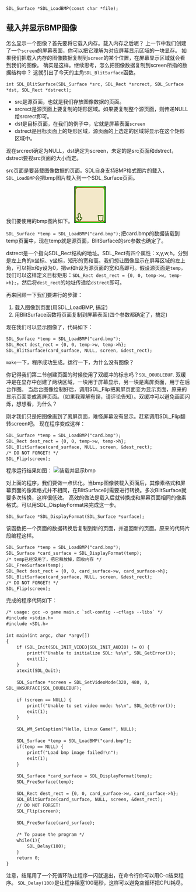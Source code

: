
    SDL_Surface *SDL_LoadBMP(const char *file);


## 载入并显示BMP图像 ##

怎么显示一个图像？首先要将它载入内存。载入内存之后呢？
上一节中我们创建了一个`screen`的屏幕表面，你可以把它理解为对应屏幕显示区域的一块显存。
如果我们把载入内存的图像数据复制到`screen`的某个位置，在屏幕显示区域就会看到我们的图像。
确实是这样。继续思考，怎么把图像数据复制到screen所指的数据结构中？
这就引出了今天的主角`SDL_BlitSurface`函数。

    int SDL_BlitSurface(SDL_Surface *src, SDL_Rect *srcrect, SDL_Surface *dst, SDL_Rect *dstrect);

- src是源页面，也就是我们存放图像数据的页面。
- srcrect是源页面上要复制的矩形区域。如果要复制整个源页面，则传递NULL给srcrect即可。
- dst是目标页面，在我们的例子中，它就是屏幕表面`screen`
- dstrect是目标页面上的矩形区域，源页面的上选定的区域将显示在这个矩形区域中。

现在srcrect确定为NULL，dst确定为screen，未定的是src页面和dstrect，dstrect要视src页面的大小而定。

src页面是要装载图像数据的页面。SDL自身支持BMP格式图片的载入，`SDL_LoadBMP`会把bmp图片载入到一个SDL_Surface页面。

我们要使用的bmp图片如下。
![card.bmp](chap03/card.bmp)

`SDL_Surface *temp = SDL_LoadBMP("card.bmp");`把card.bmp的数据装载到temp页面中，现在temp就是源页面，BlitSurface的src参数也确定了。

dstrect是一个指向SDL_Rect结构的地址。SDL_Rect有四个属性：x,y,w,h，分别是左上角的x坐标、y坐标，矩形的宽和高。我们想让图像显示在屏幕区域的左上角，可以把x和y设为0，把w和h设为源页面的宽和高即可。假设源页面是`temp`，我们可以这样定义目标矩形：`SDL_Rect dest_rect = {0, 0, temp->w, temp->h};`，然后将`dest_rect`的地址传递给`dstrect`即可。

再来回顾一下我们要进行的步骤：

1. 载入图像到页面(用SDL_LoadBMP, 搞定)
2. 用BlitSurface函数将页面复制到屏幕表面(四个参数都确定了，搞定)

现在我们可以显示图像了，代码如下：

    SDL_Surface *temp = SDL_LoadBMP("card.bmp");
    SDL_Rect dest_rect = {0, 0, temp->w, temp->h};
    SDL_BlitSurface(card_surface, NULL, screen, &dest_rect);

`make`一下，程序成功生成。运行一下，为什么没有图像？

你记得我们第二节创建页面的时候使用了双缓冲的标志吗？`SDL_DOUBLEBUF`.
双缓冲是在显存中创建了两块区域，一块用于屏幕显示，另一块是离屏页面，用于在后台作图。
当后台图像绘制好后，调用SDL_Flip把离屏页面变为显示页面，原来的显示页面变成离屏页面。（如果我理解有误，请评论告知）。双缓冲可以避免画面闪烁，想想看，为什么？

刚才我们只是把图像画到了离屏页面，难怪屏幕没有显示。赶紧调用SDL_Flip翻转screen吧。
现在程序变成这样：

    SDL_Surface *temp = SDL_LoadBMP("card.bmp");
    SDL_Rect dest_rect = {0, 0, temp->w, temp->h};
    SDL_BlitSurface(card_surface, NULL, screen, &dest_rect);
    /* DO NOT FORGET! */
    SDL_Flip(screen);

程序运行结果如图：
![装载并显示bmp](chap03/step1-bmp/load-bmp.jpg)

对上面的程序，我们要做一点优化。当bmp图像装载入页面后，其像素格式和屏幕页面的像素格式并不相同，在BlitSurface时需要进行转换。多次BlitSurface就要多次转换，这样很低效。
高效的做法是载入后就转换成和屏幕页面相同的像素格式。可以用SDL_DisplayFormat来完成这一步。

    SDL_Surface *SDL_DisplayFormat(SDL_Surface *surface);

该函数把一个页面的数据转换后复制到新的页面，并返回新的页面。原来的代码片段编程这样。

    SDL_Surface *temp = SDL_LoadBMP("card.bmp");
    SDL_Surface *card_surface = SDL_DisplayFormat(temp);
    /* temp已经没用了，把它释放掉，回收内存 */
    SDL_FreeSurface(temp);
    SDL_Rect dest_rect = {0, 0, card_surface->w, card_surface->h};
    SDL_BlitSurface(card_surface, NULL, screen, &dest_rect);
    /* DO NOT FORGET! */
    SDL_Flip(screen);

完成的程序代码如下：

    /* usage: gcc -o game main.c `sdl-config --cflags --libs` */
    #include <stdio.h>
    #include <SDL.h>
    
    int main(int argc, char *argv[])
    {
        if (SDL_Init(SDL_INIT_VIDEO|SDL_INIT_AUDIO) != 0) {
            printf("Unable to initialize SDL: %s\n", SDL_GetError());
            exit(1);
        }
        atexit(SDL_Quit);
    
        SDL_Surface *screen = SDL_SetVideoMode(320, 480, 0, SDL_HWSURFACE|SDL_DOUBLEBUF);
    
        if (screen == NULL) {
            printf("Unable to set video mode: %s\n", SDL_GetError());
            exit(1);
        }
    
        SDL_WM_SetCaption("Hello, Linux Game!", NULL);
    
        SDL_Surface *temp = SDL_LoadBMP("card.bmp");
        if(temp == NULL) {
            printf("Load bmp image failed!\n");
            exit(1);
        }
    
        SDL_Surface *card_surface = SDL_DisplayFormat(temp);
        SDL_FreeSurface(temp);
    
        SDL_Rect dest_rect = {0, 0, card_surface->w, card_surface->h};
        SDL_BlitSurface(card_surface, NULL, screen, &dest_rect);
        // DO NOT FORGET!
        SDL_Flip(screen);
    
        SDL_FreeSurface(card_surface);

        /* To pause the program */
        while(1){
            SDL_Delay(100);
        }
        return 0;
    }

注意，结尾用了一个死循环防止程序一闪就退出，在命令行你可以用C-c结束程序。
`SDL_Delay(100)`是让程序阻塞100毫秒，这样可以避免空循环把CPU耗尽。

